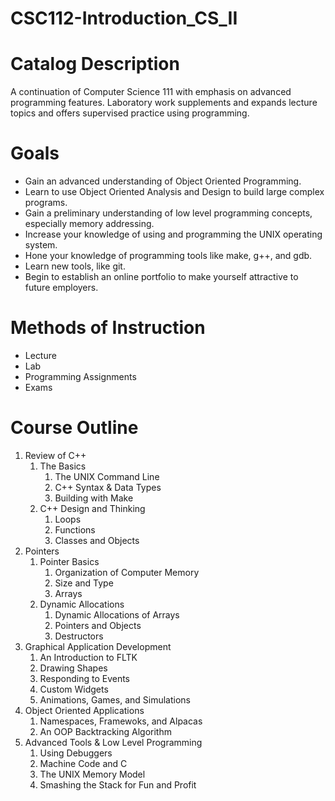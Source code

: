 # CSC112-Introduction_CS_II

# Catalog Description
A continuation of Computer Science 111 with emphasis on advanced
programming features. Laboratory work supplements and expands lecture
topics and offers supervised practice using programming. 

# Goals
* Gain an advanced understanding of Object Oriented Programming.
* Learn to use Object Oriented Analysis and Design to build large
  complex programs.
* Gain a preliminary understanding of low level programming
  concepts, especially memory addressing.
* Increase your knowledge of using and programming the
  UNIX operating system.
* Hone your knowledge of programming tools like
  make, g++, and gdb.
* Learn new tools, like git.  
* Begin to establish an online portfolio to make yourself attractive
  to future employers.

# Methods of Instruction
* Lecture
* Lab
* Programming Assignments
* Exams

# Course Outline
1. Review of C++
    1. The Basics
        1. The UNIX Command Line
        2. C++ Syntax & Data Types
        3. Building with Make
    2. C++ Design and Thinking
        1. Loops
        2. Functions
        3. Classes and Objects
2. Pointers
    1. Pointer Basics
        1. Organization of Computer Memory
        2. Size and Type
        3. Arrays
    2. Dynamic Allocations
        1. Dynamic Allocations of Arrays
        2. Pointers and Objects
        3. Destructors
3. Graphical Application Development
    1. An Introduction to FLTK
    2. Drawing Shapes
    3. Responding to Events
    4. Custom Widgets
    5. Animations, Games, and Simulations
4. Object Oriented Applications
    1. Namespaces, Framewoks, and Alpacas
    2. An OOP Backtracking Algorithm
5. Advanced Tools & Low Level Programming
    1. Using Debuggers
    2. Machine Code and C
    3. The UNIX Memory Model
    4. Smashing the Stack for Fun and Profit
